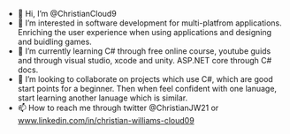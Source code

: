 - 👋 Hi, I’m @ChristianCloud9
- 👀 I’m interested in software development for multi-platfrom applications. Enriching the user experience when using applications and designing and buidling games.
- 🌱 I’m currently learning C# through free online course, youtube guids and through visual studio, xcode and unity. ASP.NET core through C# docs.  
- 💞️ I’m looking to collaborate on projects which use C#, which  are good start points for a beginner. Then when feel confident with one lanuage, start learning another lanuage which is similar. 
- 📫 How to reach me through twitter @ChristianJW21 or www.linkedin.com/in/christian-williams-cloud09

<!---
ChristianCloud9/ChristianCloud9 is a ✨ special ✨ repository because its `README.md` (this file) appears on your GitHub profile.
You can click the Preview link to take a look at your changes.
--->

